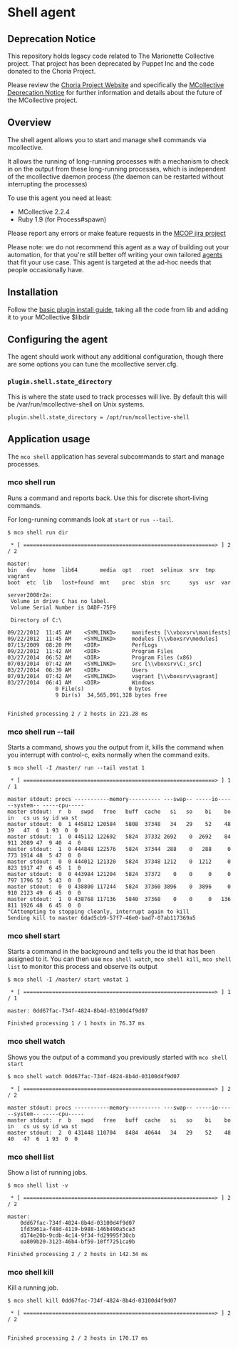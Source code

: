 # Shell agent

## Deprecation Notice

This repository holds legacy code related to The Marionette Collective project.  That project has been deprecated by Puppet Inc and the code donated to the Choria Project.

Please review the [Choria Project Website](https://choria.io) and specifically the [MCollective Deprecation Notice](https://choria.io/mcollective) for further information and details about the future of the MCollective project.

## Overview

The shell agent allows you to start and manage shell commands via
mcollective.

It allows the running of long-running processes with a mechanism to check in
on the output from these long-running processes, which is independent of the
mcollective daemon process (the daemon can be restarted without interrupting
the processes)

To use this agent you need at least:

* MCollective 2.2.4
* Ruby 1.9 (for Process#spawn)

Please report any errors or make feature requests in the [MCOP jira project][MCOP]

Please note: we do not recommend this agent as a way of building out your
automation, for that you're still better off writing your own tailored
[agents][writing-agents] that fit your use case.  This agent is targeted
at the ad-hoc needs that people occasionally have.

[writing-agents]: http://docs.puppetlabs.com/mcollective/simplerpc/agents.html
[MCOP]: http://tickets.puppetlabs.com/browse/MCOP

## Installation

Follow the [basic plugin install guide][install guide], taking all
the code from lib and adding it to your MCollective $libdir

[install guide]: https://docs.puppet.com/mcollective/deploy/plugins.html


## Configuring the agent

The agent should work without any additional configuration, though there are
some options you can tune the mcollective server.cfg.

### `plugin.shell.state_directory`

This is where the state used to track processes will live.  By default this
will be /var/run/mcollective-shell on Unix systems.

```
plugin.shell.state_directory = /opt/run/mcollective-shell
```


## Application usage

The `mco shell` application has several subcommands to start and manage
processes.

### mco shell run

Runs a command and reports back.  Use this for discrete short-living commands.

For long-running commands look at `start` or `run --tail`.

```
$ mco shell run dir

 * [ ============================================================> ] 2 / 2

master:
bin   dev  home  lib64       media  opt   root  selinux  srv  tmp  vagrant
boot  etc  lib   lost+found  mnt    proc  sbin  src      sys  usr  var

server2008r2a:
 Volume in drive C has no label.
 Volume Serial Number is DADF-75F9

 Directory of C:\

09/22/2012  11:45 AM    <SYMLINKD>     manifests [\\vboxsrv\manifests]
09/22/2012  11:45 AM    <SYMLINKD>     modules [\\vboxsrv\modules]
07/13/2009  08:20 PM    <DIR>          PerfLogs
09/22/2012  11:42 AM    <DIR>          Program Files
03/27/2014  06:52 AM    <DIR>          Program Files (x86)
07/03/2014  07:42 AM    <SYMLINKD>     src [\\vboxsrv\C:_src]
03/27/2014  06:39 AM    <DIR>          Users
07/03/2014  07:42 AM    <SYMLINKD>     vagrant [\\vboxsrv\vagrant]
03/27/2014  06:41 AM    <DIR>          Windows
               0 File(s)              0 bytes
               9 Dir(s)  34,565,091,328 bytes free


Finished processing 2 / 2 hosts in 221.28 ms
```

### mco shell run --tail

Starts a command, shows you the output from it, kills the command when you
interrupt with control-c, exits normally when the command exits.

```
$ mco shell -I /master/ run --tail vmstat 1

 * [ ============================================================> ] 1 / 1

master stdout: procs -----------memory---------- ---swap-- -----io---- --system-- -----cpu-----
master stdout:  r  b   swpd   free   buff  cache   si   so    bi    bo   in   cs us sy id wa st
master stdout:  0  1 445812 120584   5808  37348   34   29    52    48   39   47  6  1 93  0  0
master stdout:  1  0 445112 122692   5824  37332 2692    0  2692    84  911 2089 47  9 40  4  0
master stdout:  1  0 444848 122576   5824  37344  288    0   288     0  773 1914 48  5 47  0  0
master stdout:  0  0 444012 121320   5824  37348 1212    0  1212     0  823 1917 47  6 45  1  0
master stdout:  0  0 443984 121204   5824  37372    0    0     0     0  797 1796 52  5 43  0  0
master stdout:  0  0 438800 117244   5824  37360 3896    0  3896     0  910 2123 49  6 45  0  0
master stdout:  1  0 438768 117136   5840  37368    0    0     0   136  811 1926 48  6 45  0  0
^CAttempting to stopping cleanly, interrupt again to kill
Sending kill to master 6dad5cb9-57f7-46e0-bad7-07ab117369a5
```


### mco shell start

Starts a command in the background and tells you the id that has been assigned
to it.  You can then use `mco shell watch`, `mco shell kill`, `mco shell list`
to monitor this process and observe its output

```
$ mco shell -I /master/ start vmstat 1

 * [ ============================================================> ] 1 / 1

master: 0dd67fac-734f-4824-8b4d-03100d4f9d07

Finished processing 1 / 1 hosts in 76.37 ms
```


### mco shell watch

Shows you the output of a command you previously started with `mco shell start`

```
$ mco shell watch 0dd67fac-734f-4824-8b4d-03100d4f9d07

 * [ ============================================================> ] 2 / 2

master stdout: procs -----------memory---------- ---swap-- -----io---- --system-- -----cpu-----
master stdout:  r  b   swpd   free   buff  cache   si   so    bi    bo   in   cs us sy id wa st
master stdout:  2  0 431448 110704   8484  40644   34   29    52    48   40   47  6  1 93  0  0
```

### mco shell list

Show a list of running jobs.

```
$ mco shell list -v

 * [ ============================================================> ] 2 / 2

master:
    0dd67fac-734f-4824-8b4d-03100d4f9d07
    1fd3961a-f48d-4119-b988-146b490a5ca3
    d174e20b-9cdb-4c14-9f34-fd29995f30cb
    ea809b20-3123-46b4-bf59-10ff7251ca9b

Finished processing 2 / 2 hosts in 142.34 ms
```

### mco shell kill

Kill a running job.

```
$ mco shell kill 0dd67fac-734f-4824-8b4d-03100d4f9d07

 * [ ============================================================> ] 2 / 2


Finished processing 2 / 2 hosts in 170.17 ms
```
